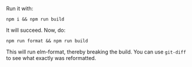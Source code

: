 Run it with:

```
npm i && npm run build
```

It will succeed. Now, do:

```
npm run format && npm run build
```

This will run elm-format, thereby breaking the build. You can use
`git-diff` to see what exactly was reformatted.

